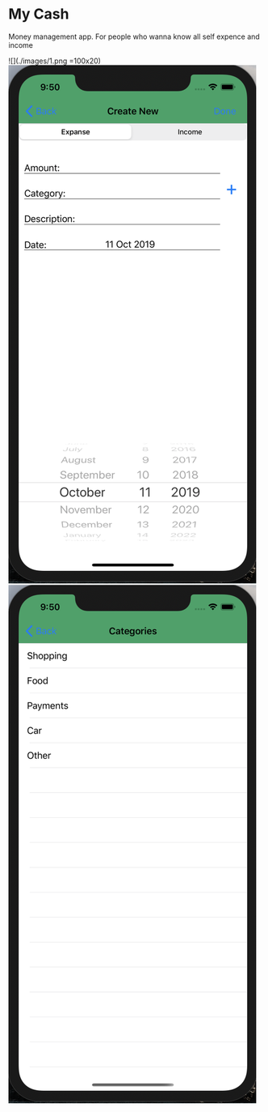 # My Cash
Money management app. For people who wanna know all self expence and income

![](./images/1.png =100x20) 
![](./images/2.png) 
![](./images/3.png) 
